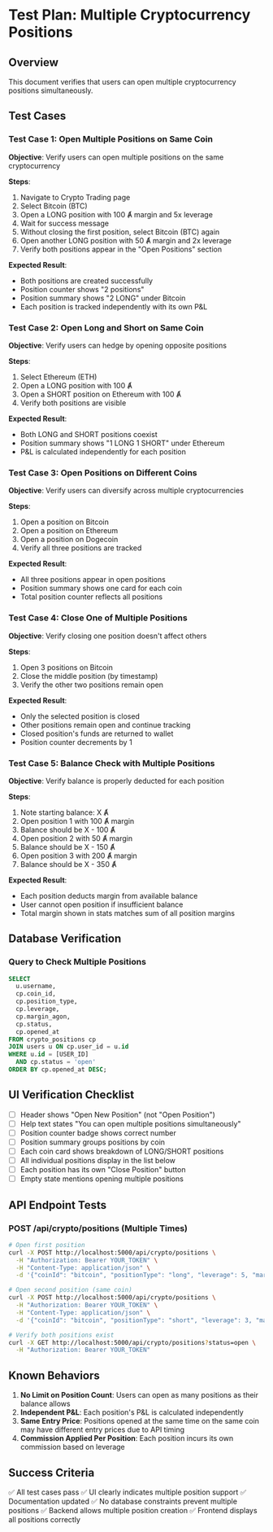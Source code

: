# Test Plan: Multiple Cryptocurrency Positions

## Overview
This document verifies that users can open multiple cryptocurrency positions simultaneously.

## Test Cases

### Test Case 1: Open Multiple Positions on Same Coin
**Objective**: Verify users can open multiple positions on the same cryptocurrency

**Steps**:
1. Navigate to Crypto Trading page
2. Select Bitcoin (BTC)
3. Open a LONG position with 100 Ⱥ margin and 5x leverage
4. Wait for success message
5. Without closing the first position, select Bitcoin (BTC) again
6. Open another LONG position with 50 Ⱥ margin and 2x leverage
7. Verify both positions appear in the "Open Positions" section

**Expected Result**: 
- Both positions are created successfully
- Position counter shows "2 positions"
- Position summary shows "2 LONG" under Bitcoin
- Each position is tracked independently with its own P&L

### Test Case 2: Open Long and Short on Same Coin
**Objective**: Verify users can hedge by opening opposite positions

**Steps**:
1. Select Ethereum (ETH)
2. Open a LONG position with 100 Ⱥ
3. Open a SHORT position on Ethereum with 100 Ⱥ
4. Verify both positions are visible

**Expected Result**:
- Both LONG and SHORT positions coexist
- Position summary shows "1 LONG 1 SHORT" under Ethereum
- P&L is calculated independently for each position

### Test Case 3: Open Positions on Different Coins
**Objective**: Verify users can diversify across multiple cryptocurrencies

**Steps**:
1. Open a position on Bitcoin
2. Open a position on Ethereum
3. Open a position on Dogecoin
4. Verify all three positions are tracked

**Expected Result**:
- All three positions appear in open positions
- Position summary shows one card for each coin
- Total position counter reflects all positions

### Test Case 4: Close One of Multiple Positions
**Objective**: Verify closing one position doesn't affect others

**Steps**:
1. Open 3 positions on Bitcoin
2. Close the middle position (by timestamp)
3. Verify the other two positions remain open

**Expected Result**:
- Only the selected position is closed
- Other positions remain open and continue tracking
- Closed position's funds are returned to wallet
- Position counter decrements by 1

### Test Case 5: Balance Check with Multiple Positions
**Objective**: Verify balance is properly deducted for each position

**Steps**:
1. Note starting balance: X Ⱥ
2. Open position 1 with 100 Ⱥ margin
3. Balance should be X - 100 Ⱥ
4. Open position 2 with 50 Ⱥ margin
5. Balance should be X - 150 Ⱥ
6. Open position 3 with 200 Ⱥ margin
7. Balance should be X - 350 Ⱥ

**Expected Result**:
- Each position deducts margin from available balance
- User cannot open position if insufficient balance
- Total margin shown in stats matches sum of all position margins

## Database Verification

### Query to Check Multiple Positions
```sql
SELECT 
  u.username,
  cp.coin_id,
  cp.position_type,
  cp.leverage,
  cp.margin_agon,
  cp.status,
  cp.opened_at
FROM crypto_positions cp
JOIN users u ON cp.user_id = u.id
WHERE u.id = [USER_ID]
  AND cp.status = 'open'
ORDER BY cp.opened_at DESC;
```

## UI Verification Checklist

- [ ] Header shows "Open New Position" (not "Open Position")
- [ ] Help text states "You can open multiple positions simultaneously"
- [ ] Position counter badge shows correct number
- [ ] Position summary groups positions by coin
- [ ] Each coin card shows breakdown of LONG/SHORT positions
- [ ] All individual positions display in the list below
- [ ] Each position has its own "Close Position" button
- [ ] Empty state mentions opening multiple positions

## API Endpoint Tests

### POST /api/crypto/positions (Multiple Times)
```bash
# Open first position
curl -X POST http://localhost:5000/api/crypto/positions \
  -H "Authorization: Bearer YOUR_TOKEN" \
  -H "Content-Type: application/json" \
  -d '{"coinId": "bitcoin", "positionType": "long", "leverage": 5, "marginAmon": 100}'

# Open second position (same coin)
curl -X POST http://localhost:5000/api/crypto/positions \
  -H "Authorization: Bearer YOUR_TOKEN" \
  -H "Content-Type: application/json" \
  -d '{"coinId": "bitcoin", "positionType": "short", "leverage": 3, "marginAmon": 75}'

# Verify both positions exist
curl -X GET http://localhost:5000/api/crypto/positions?status=open \
  -H "Authorization: Bearer YOUR_TOKEN"
```

## Known Behaviors

1. **No Limit on Position Count**: Users can open as many positions as their balance allows
2. **Independent P&L**: Each position's P&L is calculated independently
3. **Same Entry Price**: Positions opened at the same time on the same coin may have different entry prices due to API timing
4. **Commission Applied Per Position**: Each position incurs its own commission based on leverage

## Success Criteria

✅ All test cases pass
✅ UI clearly indicates multiple position support
✅ Documentation updated
✅ No database constraints prevent multiple positions
✅ Backend allows multiple position creation
✅ Frontend displays all positions correctly


